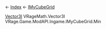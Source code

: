 ← [Index](Api-Index) ← [IMyCubeGrid](VRage.Game.ModAPI.Ingame.IMyCubeGrid)

[Vector3I](VRageMath.Vector3I) VRageMath.Vector3I VRage.Game.ModAPI.Ingame.IMyCubeGrid.Min